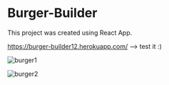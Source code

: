 # Burger-Builder
This project was created using React App.

https://burger-builder12.herokuapp.com/ -->  test it :)

![burger1](https://user-images.githubusercontent.com/56932618/84696067-90392800-af54-11ea-8844-799e6324a834.PNG)

![burger2](https://user-images.githubusercontent.com/56932618/84696075-94fddc00-af54-11ea-86b2-e737f1c141e8.PNG)
